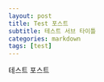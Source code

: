 ```yaml
---
layout: post
title: Test 포스트
subtitle: 테스트 서브 타이틀
categories: markdown
tags: [test]
---
```


테스트 포스트